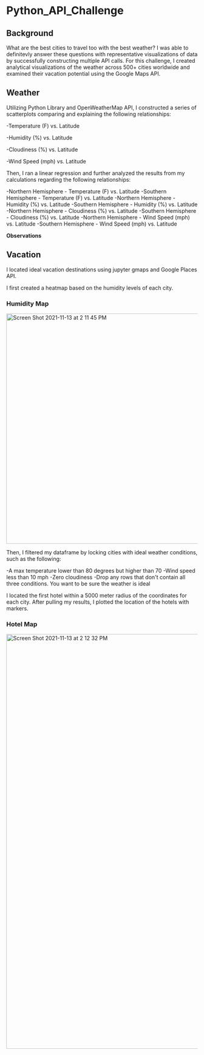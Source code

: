 # Python_API_Challenge

## Background 
What are the best cities to travel too with the best weather? 
I was able to definitevly answer these questions with representative visualizations of data by successfully constructing multiple API calls. For this challenge, I created analytical visualizations of the weather across 500+ cities worldwide and examined their vacation potential using the Google Maps API. 

## Weather
Utilizing Python Library and OpenWeatherMap API, I constructed a series of scatterplots comparing and explaining the following relationships:

-Temperature (F) vs. Latitude

-Humidity (%) vs. Latitude

-Cloudiness (%) vs. Latitude

-Wind Speed (mph) vs. Latitude

Then, I ran a linear regression and further analyzed the results from my calculations regarding the following relationships: 

-Northern Hemisphere - Temperature (F) vs. Latitude
-Southern Hemisphere - Temperature (F) vs. Latitude
-Northern Hemisphere - Humidity (%) vs. Latitude
-Southern Hemisphere - Humidity (%) vs. Latitude
-Northern Hemisphere - Cloudiness (%) vs. Latitude
-Southern Hemisphere - Cloudiness (%) vs. Latitude
-Northern Hemisphere - Wind Speed (mph) vs. Latitude
-Southern Hemisphere - Wind Speed (mph) vs. Latitude

**Observations**

## Vacation
I located ideal vacation destinations using jupyter gmaps and Google Places API. 

I first created a heatmap based on the humidity levels of each city. 
### Humidity Map

<img width="604" alt="Screen Shot 2021-11-13 at 2 11 45 PM" src="https://user-images.githubusercontent.com/86134771/141660542-adf22ffa-dec5-4d68-bf8a-6e954e4b1215.png">

Then, I filtered my dataframe by locking cities with ideal weather conditions, such as the following:

-A max temperature lower than 80 degrees but higher than 70
-Wind speed less than 10 mph
-Zero cloudiness
-Drop any rows that don't contain all three conditions. You want to be sure the weather is ideal

I located the first hotel within a 5000 meter radius of the coordinates for each city. After pulling my results, I plotted the location of the hotels with markers. 

### Hotel Map
<img width="1088" alt="Screen Shot 2021-11-13 at 2 12 32 PM" src="https://user-images.githubusercontent.com/86134771/141660584-56e318cc-e71d-4272-a708-73f9510805fa.png">


